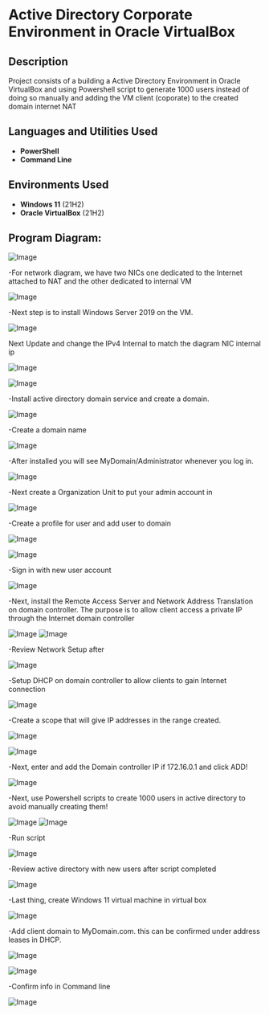 <h1>Active Directory Corporate Environment in Oracle VirtualBox</h1>



<h2>Description</h2>
Project consists of a building  a Active Directory Environment in Oracle VirtualBox and using Powershell script to generate 1000 users instead of doing so manually and adding the VM client (coporate) to the created domain internet NAT


<h2>Languages and Utilities Used</h2>

- <b>PowerShell</b> 
- <b>Command Line </b>

<h2>Environments Used </h2>

- <b>Windows 11</b> (21H2)
-  <b>Oracle VirtualBox</b> (21H2)

<h2>Program Diagram:</h2>

![Image](https://github.com/user-attachments/assets/b8778b7b-774c-4ea1-b132-d0f4b35ac99c)

-For network diagram, we have two NICs one dedicated to the Internet attached to NAT and the other dedicated to internal VM

![Image](https://github.com/user-attachments/assets/437f81de-61f7-46b0-a48a-bbbd28a0df82)

-Next step is to install Windows Server 2019 on the VM.

![Image](https://github.com/user-attachments/assets/137adedf-88b1-4713-aed8-13c130e8fe4e)

Next Update and change the IPv4 Internal to match the diagram NIC internal ip

![Image](https://github.com/user-attachments/assets/7b39fe33-35c9-4a30-ab38-190e9d731d93)

![Image](https://github.com/user-attachments/assets/97d740d8-4dbc-44c6-9107-b642f2dfbd47)

-Install active directory domain service and create a domain.

![Image](https://github.com/user-attachments/assets/1e76c2bc-a4c6-443c-afb5-03d5d5c63940)

-Create a domain name

![Image](https://github.com/user-attachments/assets/6cf7de86-9049-44b7-a957-66971d4f3593)

-After installed you will see MyDomain/Administrator whenever you log in.

![Image](https://github.com/user-attachments/assets/447bbe48-7769-4373-8e77-6e9fe4735a16)

-Next create a Organization Unit to put your admin account in

![Image](https://github.com/user-attachments/assets/98458bdf-d4dc-4f0a-81e0-c2d8103f17dc)

-Create a profile for user and add user to domain

![Image](https://github.com/user-attachments/assets/c1355feb-300c-47a0-8885-d479b7a31f22)

![Image](https://github.com/user-attachments/assets/724c6af4-2135-4254-a1c7-241b0c430285)

-Sign in with new user account

![Image](https://github.com/user-attachments/assets/7423e746-d210-4767-a440-1faebb096920)

-Next, install the Remote Access Server and  Network Address Translation on domain controller. The purpose is to allow client access a private IP through the Internet domain controller

![Image](https://github.com/user-attachments/assets/72bc0d80-b887-41df-bc86-d1406d30cb89)
![Image](https://github.com/user-attachments/assets/723d5041-c9ad-41b4-b8d6-65b47c3ebf62)


-Review Network Setup after

![Image](https://github.com/user-attachments/assets/a24dad3a-23d5-4040-a6ed-790f1dc78f39)

-Setup DHCP on domain controller to allow clients to gain Internet connection

![Image](https://github.com/user-attachments/assets/9b9d5c5d-e794-4ce2-a732-3b95cb700c33)

-Create a scope that will give IP addresses in the range created.

![Image](https://github.com/user-attachments/assets/f7ccadc7-5878-4b5e-826e-bc2e8c2fcc19)

![Image](https://github.com/user-attachments/assets/8e7cdada-d463-4c82-9dfd-6227c8876850)

-Next, enter and add the Domain controller IP if 172.16.0.1 and click ADD!

![Image](https://github.com/user-attachments/assets/3ec81ae3-7dab-44b1-bd75-8c69b415a774)


-Next, use Powershell scripts to create 1000 users in active directory to avoid manually creating them!

![Image](https://github.com/user-attachments/assets/164e389b-439b-453a-9001-b5c3c9ad58f2)
![Image](https://github.com/user-attachments/assets/bd485b9d-e409-4d38-8640-238d8b7f5f60)

-Run script

![Image](https://github.com/user-attachments/assets/1679ecda-e69c-4881-905c-25f36e12d1e7)

-Review active directory with new users after script completed

![Image](https://github.com/user-attachments/assets/13db7b83-ad01-4c89-b5e6-03f7bd826049)

-Last thing, create Windows 11 virtual machine in virtual box

![Image](https://github.com/user-attachments/assets/76ca3e40-bb40-4ffd-8b8c-24f710b90806)

-Add client domain to MyDomain.com. this can be confirmed under address leases in DHCP.

![Image](https://github.com/user-attachments/assets/0b50a09f-d78a-41a9-adb4-c7e56fbe8a8d)

![Image](https://github.com/user-attachments/assets/487675fe-4211-4015-a499-7d0f1dab47e5)

-Confirm info in  Command line  

![Image](https://github.com/user-attachments/assets/54a58b50-fc0b-4bef-a5c0-493cde97fbb0)
